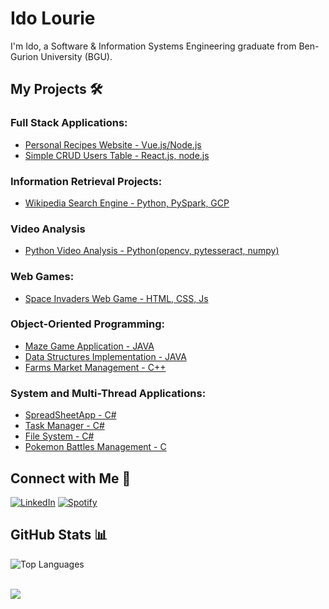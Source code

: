 # Ido Lourie

I'm Ido, a Software & Information Systems Engineering graduate from Ben-Gurion University (BGU).

## My Projects 🛠️

### Full Stack Applications:

- [Personal Recipes Website - Vue.js/Node.js](https://github.com/idolou/Recipes-Website)
- [Simple CRUD Users Table - React.js, node.js](https://github.com/idolou/Data-table)

### Information Retrieval Projects:
- [Wikipedia Search Engine - Python, PySpark, GCP](https://github.com/idolou/Wikipedia-Search-Engine)

### Video Analysis
- [Python Video Analysis - Python(opencv, pytesseract, numpy)](https://github.com/idolou/Python-Vieo-Analysis)

### Web Games:
-  [Space Invaders Web Game - HTML, CSS, Js](https://github.com/idolou/Space-Invaders-Web-Game)


### Object-Oriented Programming:

- [Maze Game Application - JAVA](https://github.com/idolou/Maze-Application)
- [Data Structures Implementation - JAVA](https://github.com/idolou/Data-structures-Application-with-java)
- [Farms Market Management - C++](https://github.com/idolou/Farms-market-management)

### System and Multi-Thread Applications:

- [SpreadSheetApp - C#](https://github.com/idolou/Shareable-SpreadSheetApp)
- [Task Manager - C#](https://github.com/idolou/Multi-Thread-Programs)
- [File System - C#](https://github.com/idolou/Thread-Safe-FIle-System-Application)
- [Pokemon Battles Management - C](https://github.com/idolou/Pokemon-Battles-System)

## Connect with Me 🤝

[![LinkedIn](https://img.shields.io/badge/LinkedIn-0077B5?style=for-the-badge&logo=linkedin&logoColor=white)](https://www.linkedin.com/in/ido-lourie/)
[![Spotify](https://img.shields.io/badge/Spotify-1ED760?style=for-the-badge&logo=spotify&logoColor=white)](https://open.spotify.com/user/iddolourie?si=04702341cbaa4605)

## GitHub Stats 📊

![Top Languages](https://github-readme-stats.vercel.app/api/top-langs/?username=idolou&layout=compact&title_color=007bff&text_color=e7e7e7&icon_color=007bff&bg_color=171c28)

<br/>
<img src="https://skillicons.dev/icons?i=react,vuejs,redux,nodejs,express,mongodb,postgresql,scss,html,css,javascript,typescript,python,bash,bootstrap,cs,cpp,gcp,git,java,mongodb,opencv,sklearn,tensorflow&perline=6" />
<br/>


